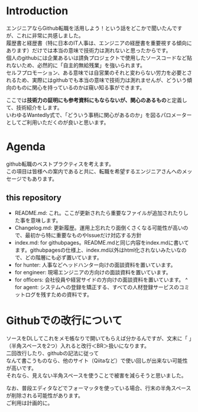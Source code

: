 # Introduction
エンジニアならGithub転職を活用しよう！という話をどこかで聞いたんですが、これに非常に共感しました。  
履歴書と経歴書（特に日本のIT人事は、エンジニアの経歴書を重要視する傾向にあります）だけでは本当の意味で技術力は測れないと思ったからです。  
個人のgithubには企業あるいは請負プロジェクトで使用したソースコードなど貼れないため、必然的に「自主的無給残業」を強いられます。  
セルフプロモーション、ある意味では自営業のそれと変わらない労力を必要とされるため、実際にはgithubでも本当の意味で技術力は測れませんが、どういう傾向のものに関心を持っているのかは窺い知る事ができます。  

ここでは**技術力の証明にも参考資料にもならないが、関心のあるもの**と定義して、技術紹介をします。  
いわゆるWantedly式で、「どういう事柄に関心があるのか」を図るパロメーターとしてご利用いただくのが良いと思います。

# Agenda
github転職のベストプラクティスを考えます。  
この項目は皆様への案内であると共に、転職を希望するエンジニアさんへのメッセージでもあります。

## this repository
- README.md: これ。ここが更新されたら重要なファイルが追加されたりした事を意味します。
- Changelog.md: 更新履歴。運用上忘れたり面倒くさくなる可能性が高いので、最初から特に重要なものやIssueだけ対応する方針
- index.md: for githubpages。README.mdと同じ内容をindex.mdに書いてます。githubpagesの仕様上、index.md以外はhtml化されないみたいなので、どの階層にも必ず置いています。
- for hunter: 人事などヘッドハンター向けの面談資料を置いています。
- for engineer: 現場エンジニアの方向けの面談資料を置いています。
- for officers: 会社役員や経営サイドの方向けの面談資料を置いています。
^ for agent: システムへの登録を矯正する、すべての人材登録サービスのコミットログを残すための資料です。

# Githubでの改行について
ソースをDLしてこれをメモ帳なりで開いてもらえば分かるんですが、文末に「  」（半角スペースを2つ）入れると改行＜BR＞扱いになります。  
二回改行したり、githubの記法に従って<BR>なんて書こうものなら、他のサイト（Qiitaなど）で使い回しが出来ない可能性が高いです。  
それなら、見えない半角スペースを使うことで被害を減らそうと思いました。  
  
なお、普段エディタなどでフォーマッタを使っている場合、行末の半角スペースが削除される可能性があります。  
ご利用は計画的に。

